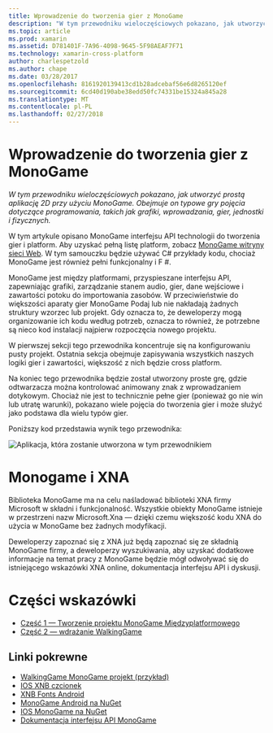 ```yaml
---
title: Wprowadzenie do tworzenia gier z MonoGame
description: "W tym przewodniku wieloczęściowych pokazano, jak utworzyć prostą aplikację 2D przy użyciu MonoGame.  Obejmuje on typowe gry pojęcia dotyczące programowania, takich jak grafiki, wprowadzania, gier, jednostki i fizycznych."
ms.topic: article
ms.prod: xamarin
ms.assetid: D781401F-7A96-4098-9645-5F98AEAF7F71
ms.technology: xamarin-cross-platform
author: charlespetzold
ms.author: chape
ms.date: 03/28/2017
ms.openlocfilehash: 8161920139413cd1b28adcebaf56e6d8265120ef
ms.sourcegitcommit: 6cd40d190abe38edd50fc74331be15324a845a28
ms.translationtype: MT
ms.contentlocale: pl-PL
ms.lasthandoff: 02/27/2018
---
```

# <a name="introduction-to-game-development-with-monogame"></a>Wprowadzenie do tworzenia gier z MonoGame

_W tym przewodniku wieloczęściowych pokazano, jak utworzyć prostą aplikację 2D przy użyciu MonoGame.  Obejmuje on typowe gry pojęcia dotyczące programowania, takich jak grafiki, wprowadzania, gier, jednostki i fizycznych._

W tym artykule opisano MonoGame interfejsu API technologii do tworzenia gier i platform. Aby uzyskać pełną listę platform, zobacz [MonoGame witryny sieci Web](http://www.monogame.net/). W tym samouczku będzie używać C# przykłady kodu, chociaż MonoGame jest również pełni funkcjonalny i F #.

MonoGame jest między platformami, przyspieszane interfejsu API, zapewniając grafiki, zarządzanie stanem audio, gier, dane wejściowe i zawartości potoku do importowania zasobów. W przeciwieństwie do większości aparaty gier MonoGame Podaj lub nie nakładają żadnych struktury wzorzec lub projekt.  Gdy oznacza to, że deweloperzy mogą organizowanie ich kodu według potrzeb, oznacza to również, że potrzebne są nieco kod instalacji najpierw rozpoczęcia nowego projektu.

W pierwszej sekcji tego przewodnika koncentruje się na konfigurowaniu pusty projekt. Ostatnia sekcja obejmuje zapisywania wszystkich naszych logiki gier i zawartości, większość z nich będzie cross platform.

Na koniec tego przewodnika będzie został utworzony proste grę, gdzie odtwarzacza można kontrolować animowany znak z wprowadzaniem dotykowym.  Chociaż nie jest to technicznie pełne gier (ponieważ go nie win lub utratę warunki), pokazano wiele pojęcia do tworzenia gier i może służyć jako podstawa dla wielu typów gier. 

Poniższy kod przedstawia wynik tego przewodnika:

![](images/image1.gif "Aplikacja, która zostanie utworzona w tym przewodnikiem")

# <a name="monogame-and-xna"></a>Monogame i XNA

Biblioteka MonoGame ma na celu naśladować biblioteki XNA firmy Microsoft w składni i funkcjonalność.  Wszystkie obiekty MonoGame istnieje w przestrzeni nazw Microsoft.Xna — dzięki czemu większość kodu XNA do użycia w MonoGame bez żadnych modyfikacji. 

Deweloperzy zapoznać się z XNA już będą zapoznać się ze składnią MonoGame firmy, a deweloperzy wyszukiwania, aby uzyskać dodatkowe informacje na temat pracy z MonoGame będzie mógł odwoływać się do istniejącego wskazówki XNA online, dokumentacja interfejsu API i dyskusji.


# <a name="walkthrough-parts"></a>Części wskazówki

- [Część 1 — Tworzenie projektu MonoGame Międzyplatformowego](~/graphics-games/monogame/introduction/part1.md)
- [Część 2 — wdrażanie WalkingGame](~/graphics-games/monogame/introduction/part2.md)

## <a name="related-links"></a>Linki pokrewne

- [WalkingGame MonoGame projekt (przykład)](https://developer.xamarin.com/samples/mobile/WalkingGameMG/)
- [IOS XNB czcionek](https://github.com/mono/CocosSharp/tree/master/Samples/GameStarterKit/GameStarterKit/Content/fonts)
- [XNB Fonts Android](https://github.com/mono/CocosSharp/tree/master/Samples/GameStarterKit/GameStarterKit/Assets/Content/fonts)
- [MonoGame Android na NuGet](https://www.nuget.org/packages/MonoGame.Framework.Android/)
- [IOS MonoGame na NuGet](https://www.nuget.org/packages/MonoGame.Framework.iOS/)
- [Dokumentacja interfejsu API MonoGame](http://www.monogame.net/documentation/?page=main)
